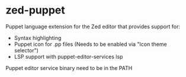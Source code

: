 # zed-puppet

Puppet language extension for the Zed editor that provides support for:

 * Syntax highlighting
 * Puppet icon for .pp files (Needs to be enabled via "Icon theme selector")
 * LSP support with puppet-editor-services lsp

Puppet editor service binary need to be in the PATH
